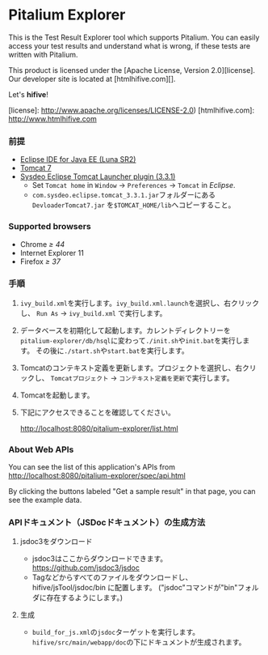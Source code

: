 Pitalium Explorer
========
This is the Test Result Explorer tool which supports Pitalium. You
can easily access your test results and understand what is wrong, if these tests
are written with Pitalium.

This product is licensed under the [Apache License, Version 2.0][license].
Our developer site is located at [htmlhifive.com][].

Let's **hifive**!

[license]: http://www.apache.org/licenses/LICENSE-2.0)
[htmlhifive.com]: http://www.htmlhifive.com

### 前提
* [Eclipse IDE for Java EE (Luna SR2)][ide]
* [Tomcat 7][tomcat]
* [Sysdeo Eclipse Tomcat Launcher plugin (3.3.1)][plugin]
  * Set `Tomcat home` in `Window` → `Preferences` → `Tomcat` in *Eclipse*.
  * `com.sysdeo.eclipse.tomcat_3.3.1.jar`フォルダーにある`DevloaderTomcat7.jar`
    を`$TOMCAT_HOME/lib`へコピーすること。

[ide]: https://eclipse.org/downloads/packages/release/Luna/SR2
[tomcat]: http://tomcat.apache.org/download-70.cgi
[plugin]: http://www.eclipsetotale.com/tomcatPlugin.html

### Supported browsers
* Chrome *≥ 44*
* Internet Explorer 11
* Firefox *≥ 37*

### 手順
1.  `ivy_build.xml`を実行します。`ivy_build.xml.launch`を選択し、右クリックし、
    `Run As` → `ivy_build.xml` で実行します。

2.  データベースを初期化して起動します。カレントディレクトリーを
    `pitalium-explorer/db/hsql`に変わって`./init.sh`や`init.bat`を実行します。
    その後に`./start.sh`や`start.bat`を実行します。

3.  Tomcatのコンテキスト定義を更新します。プロジェクトを選択し、右クリックし、
    `Tomcatプロジェクト` → `コンテキスト定義を更新`で実行します。

4.  Tomcatを起動します。

5.  下記にアクセスできることを確認してください。

    [http://localhost:8080/pitalium-explorer/list.html][url-list]

[url-list]: http://localhost:8080/pitalium-explorer/list.html

### About Web APIs
You can see the list of this application's APIs from
[http://localhost:8080/pitalium-explorer/spec/api.html][url-api]

By clicking the buttons labeled "Get a sample result" in that page, you can see
the example data.

[url-api]: http://localhost:8080/pitalium-explorer/spec/api.html

### APIドキュメント（JSDocドキュメント）の生成方法
1.  jsdoc3をダウンロード
    - jsdoc3はここからダウンロードできます。https://github.com/jsdoc3/jsdoc
    - Tagなどからすべてのファイルをダウンロードし、 hifive/jsTool/jsdoc/bin に配置します。
      ("jsdoc"コマンドが"bin"フォルダに存在するようにします。)

2.  生成
    - `build_for_js.xml`の`jsdoc`ターゲットを実行します。
      `hifive/src/main/webapp/doc`の下にドキュメントが生成されます。
